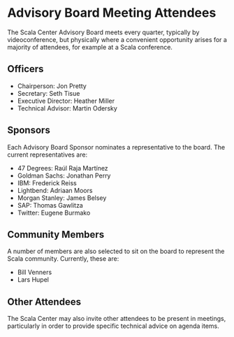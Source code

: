 # Advisory Board Meeting Attendees

The Scala Center Advisory Board meets every quarter, typically by
videoconference, but physically where a convenient opportunity arises for a
majority of attendees, for example at a Scala conference.

## Officers

 - Chairperson: Jon Pretty
 - Secretary: Seth Tisue
 - Executive Director: Heather Miller
 - Technical Advisor: Martin Odersky

## Sponsors

Each Advisory Board Sponsor nominates a representative to the board. The
current representatives are:

 - 47 Degrees: Raúl Raja Martínez
 - Goldman Sachs: Jonathan Perry
 - IBM: Frederick Reiss
 - Lightbend: Adriaan Moors
 - Morgan Stanley: James Belsey
 - SAP: Thomas Gawlitza
 - Twitter: Eugene Burmako

## Community Members

A number of members are also selected to sit on the board to represent the Scala
community. Currently, these are:

 - Bill Venners
 - Lars Hupel

## Other Attendees

The Scala Center may also invite other attendees to be present in meetings,
particularly in order to provide specific technical advice on agenda items.

